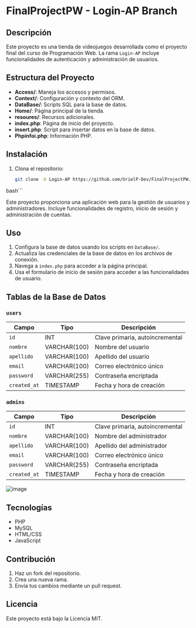 # FinalProjectPW - Login-AP Branch

## Descripción

Este proyecto es una tienda de videojuegos desarrollada como el proyecto final del curso de Programación Web. La rama `Login-AP` incluye funcionalidades de autenticación y administración de usuarios.

## Estructura del Proyecto

- **Access/**: Maneja los accesos y permisos.
- **Context/**: Configuración y contexto del ORM.
- **DataBase/**: Scripts SQL para la base de datos.
- **Home/**: Página principal de la tienda.
- **resoures/**: Recursos adicionales.
- **index.php**: Página de inicio del proyecto.
- **insert.php**: Script para insertar datos en la base de datos.
- **Phpinfoi.php**: Información PHP.

## Instalación

1. Clona el repositorio:
   ```bash
   git clone -b Login-AP https://github.com/UrielP-Dev/FinalProjectPW.git
  bash```

Este proyecto proporciona una aplicación web para la gestión de usuarios y administradores. Incluye funcionalidades de registro, inicio de sesión y administración de cuentas.

## Uso

1. Configura la base de datos usando los scripts en `DataBase/`.
2. Actualiza las credenciales de la base de datos en los archivos de conexión.
3. Navega a `index.php` para acceder a la página principal.
4. Usa el formulario de inicio de sesión para acceder a las funcionalidades de usuario.

## Tablas de la Base de Datos

### `users`

| Campo       | Tipo          | Descripción                  |
|-------------|---------------|------------------------------|
| `id`        | INT           | Clave primaria, autoincremental |
| `nombre`    | VARCHAR(100)  | Nombre del usuario           |
| `apellido`  | VARCHAR(100)  | Apellido del usuario         |
| `email`     | VARCHAR(100)  | Correo electrónico único     |
| `password`  | VARCHAR(255)  | Contraseña encriptada        |
| `created_at`| TIMESTAMP     | Fecha y hora de creación     |

### `admins`

| Campo       | Tipo          | Descripción                  |
|-------------|---------------|------------------------------|
| `id`        | INT           | Clave primaria, autoincremental |
| `nombre`    | VARCHAR(100)  | Nombre del administrador     |
| `apellido`  | VARCHAR(100)  | Apellido del administrador   |
| `email`     | VARCHAR(100)  | Correo electrónico único     |
| `password`  | VARCHAR(255)  | Contraseña encriptada        |
| `created_at`| TIMESTAMP     | Fecha y hora de creación     |


![image](https://github.com/UrielP-Dev/FinalProjectPW/assets/87452680/cc75f9a2-36f4-4518-a302-0c106ca98c7b)


## Tecnologías

- PHP
- MySQL
- HTML/CSS
- JavaScript

## Contribución

1. Haz un fork del repositorio.
2. Crea una nueva rama.
3. Envía tus cambios mediante un pull request.

## Licencia

Este proyecto está bajo la Licencia MIT.
